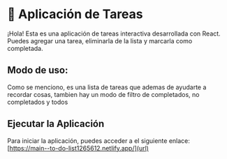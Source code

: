 # 📌 Aplicación de Tareas
¡Hola! Esta es una aplicación de tareas interactiva desarrollada con React. Puedes agregar una tarea, eliminarla de la lista y marcarla como completada.

## Modo de uso:
Como se menciono, es una lista de tareas que ademas de ayudarte a recordar cosas, tambien hay un modo de filtro de completados, no completados y todos

## Ejecutar la Aplicación
Para iniciar la aplicación, puedes acceder a el siguiente enlace: [https://main--to-do-list1265612.netlify.app/](url)


